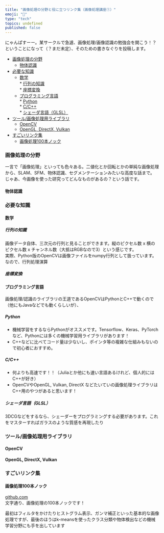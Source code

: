 ```yaml
---
title: "画像処理の分野と役に立つリンク集（画像処理講座①）"
emoji: "🤖"
type: "tech"
topics: undefined
published: false
---
```


にゃんぱすーー。某サークルで急遽、画像処理/画像認識の勉強会を開こう！？ということになって（？まだ未定）、そのための書きなぐりを投稿します。  
  
* [画像処理の分野](#画像処理の分野)  
   * [物体認識](#物体認識)
* [必要な知識](#必要な知識)  
   * [数学](#数学)  
         * [行列の知識](#行列の知識)  
         * [座標変換](#座標変換)  
   * [プログラミング言語](#プログラミング言語)  
         * [Python](#Python)  
         * [C/C++](#CC)  
         * [シェーダ言語（GLSL）](#シェーダ言語GLSL)
* [ツール/画像処理用ライブラリ](#ツール画像処理用ライブラリ)  
   * [OpenCV](#OpenCV)  
   * [OpenGL, DirectX, Vulkan](#OpenGL-DirectX-Vulkan)
* [すごいリンク集](#すごいリンク集)  
   * [画像処理100本ノック](#画像処理100本ノック)
  
  
### 画像処理の分野

一言で「画像処理」といっても色々ある。二値化とか回転とかの単純な画像処理から、SLAM、SFM、物体認識、セグメンテーションみたいな高度な話まで。  
じゃあ、今画像を使った研究ってどんなものがあるの？という話です。  
  
#### 物体認識

### 必要な知識

#### 数学

##### 行列の知識

画像データ自体、三次元の行列と見ることができます。縦のピクセル数 x 横のピクセル数 x チャンネル数（大抵はRGBなので3）という感じです。  
実際、Python版のOpenCVは画像ファイルをnumpy行列として扱っています。なので、行列処理演算  
  
##### 座標変換

#### プログラミング言語

画像処理/認識のライブラリの王道であるOpenCVはPythonとC++で動くので（他にもJavaなどでも動くらしいが）、  
  
##### Python

* 機械学習をするならPythonがオススメです。Tensorflow、Keras、PyTorchなど、Pythonには多くの機械学習用ライブラリがあります！
* C++などに比べてコード量は少ないし、ポインタ等の複雑な仕組みもないので初心者におすすめ。

##### C/C++

* 何よりも高速です！！（Juliaとか他にも速い言語あるけれど、個人的にはC++が好き）
* OpenCVやOpenGL, Vulkan, DirectX などたいていの画像処理ライブラリはC++用のやつがあると思います！

##### シェーダ言語（GLSL）

3DCGなどをするなら、シェーダーをプログラミングする必要があります。これをマスターすればガラスのような質感を再現したり  
  
### ツール/画像処理用ライブラリ

#### OpenCV

#### OpenGL, DirectX, Vulkan

#### 

### すごいリンク集

#### 画像処理100本ノック

[github.com](https://github.com/yoyoyo-yo/Gasyori100knock)  
文字通り、画像処理の100本ノックです！

最初はフィルタをかけたりヒストグラム表示、ガンマ補正といった基本的な画像処理ですが、最後のほうはk-meansを使ったクラス分類や物体検出などの機械学習分野にも手を出しています  
  
#### 